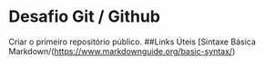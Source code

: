 # Desafio Git / Github
Criar o primeiro repositório público.
##Links Úteis
[Sintaxe Básica Markdown/(https://www.markdownguide.org/basic-syntax/)
